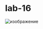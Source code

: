 # lab-16
![изображение](https://github.com/user-attachments/assets/64da9ce0-10f2-45d4-a3b2-606a9bf8a50f)
